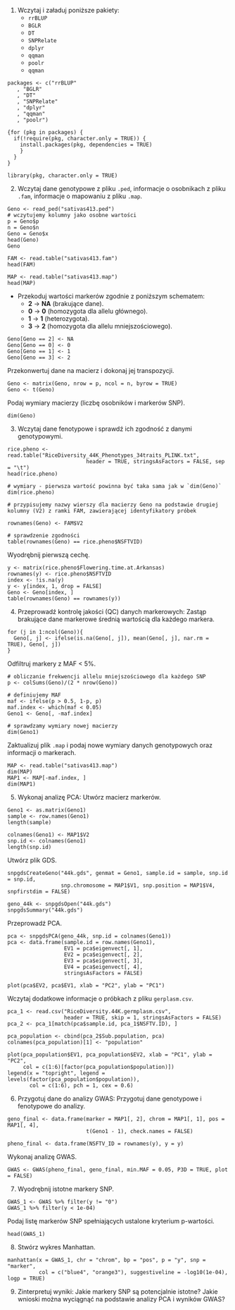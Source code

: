 1. Wczytaj i załaduj poniższe pakiety:
   - `rrBLUP`
   - `BGLR`
   - `DT`
   - `SNPRelate`
   - `dplyr`
   - `qqman`
   - `poolr`
   - `qqman`

```{r}
packages <- c("rrBLUP"
   , "BGLR"
   , "DT"
   , "SNPRelate"
   , "dplyr"
   , "qqman"
   , "poolr")

{for (pkg in packages) {
  if(!require(pkg, character.only = TRUE)) {
    install.packages(pkg, dependencies = TRUE)
    }
  }
}

library(pkg, character.only = TRUE)
```

2. Wczytaj dane genotypowe z pliku `.ped`, informacje o osobnikach z pliku `.fam`, informacje o mapowaniu z pliku `.map`.

```{r}
Geno <- read_ped("sativas413.ped")
# wczytujemy kolumny jako osobne wartości
p = Geno$p
n = Geno$n
Geno = Geno$x
head(Geno)
Geno

FAM <- read.table("sativas413.fam")
head(FAM)

MAP <- read.table("sativas413.map")
head(MAP)
```
- Przekoduj wartości markerów zgodnie z poniższym schematem:
  - **2** → **NA** (brakujące dane).  
  - **0** → **0** (homozygota dla allelu głównego).  
  - **1** → **1** (heterozygota).
  - **3** → **2** (homozygota dla allelu mniejszościowego).  
  
```{r}
Geno[Geno == 2] <- NA
Geno[Geno == 0] <- 0
Geno[Geno == 1] <- 1
Geno[Geno == 3] <- 2
```
Przekonwertuj dane na macierz i dokonaj jej transpozycji.

```{r}
Geno <- matrix(Geno, nrow = p, ncol = n, byrow = TRUE)
Geno <- t(Geno)
```
   
Podaj wymiary macierzy (liczbę osobników i markerów SNP).

```{r}
dim(Geno)
```

3. Wczytaj dane fenotypowe i sprawdź ich zgodność z danymi genotypowymi.
```{r}
rice.pheno <- read.table("RiceDiversity_44K_Phenotypes_34traits_PLINK.txt",
                         header = TRUE, stringsAsFactors = FALSE, sep = "\t")
head(rice.pheno)

# wymiary - pierwsza wartość powinna być taka sama jak w `dim(Geno)`
dim(rice.pheno)

# przypisujemy nazwy wierszy dla macierzy Geno na podstawie drugiej kolumny (V2) z ramki FAM, zawierającej identyfikatory próbek

rownames(Geno) <- FAM$V2

# sprawdzenie zgodności
table(rownames(Geno) == rice.pheno$NSFTVID)
```

Wyodrębnij pierwszą cechę.

```{r}
y <- matrix(rice.pheno$Flowering.time.at.Arkansas)
rownames(y) <- rice.pheno$NSFTVID
index <- !is.na(y)
y <- y[index, 1, drop = FALSE]
Geno <- Geno[index, ]
table(rownames(Geno) == rownames(y))
```

4. Przeprowadź kontrolę jakości (QC) danych markerowych:
Zastąp brakujące dane markerowe średnią wartością dla każdego markera.

```{r}
for (j in 1:ncol(Geno)){
  Geno[, j] <- ifelse(is.na(Geno[, j]), mean(Geno[, j], nar.rm = TRUE), Geno[, j])
}
```

Odfiltruj markery z MAF < 5%.
```{r}
# obliczanie frekwencji allelu mniejszościowego dla każdego SNP
p <- colSums(Geno)/(2 * nrow(Geno))

# definiujemy MAF
maf <- ifelse(p > 0.5, 1-p, p)
maf.index <- which(maf < 0.05)
Geno1 <- Geno[, -maf.index]

# sprawdzamy wymiary nowej macierzy
dim(Geno1)
```

Zaktualizuj plik `.map` i podaj nowe wymiary danych genotypowych oraz informacji o markerach.

```{r}
MAP <- read.table("sativas413.map")
dim(MAP)
MAP1 <- MAP[-maf.index, ]
dim(MAP1)
```

5. Wykonaj analizę PCA:
Utwórz macierz markerów.

```{r}
Geno1 <- as.matrix(Geno1)
sample <- row.names(Geno1)
length(sample)

colnames(Geno1) <- MAP1$V2
snp.id <- colnames(Geno1)
length(snp.id)
```

Utwórz plik GDS.

```{r}
snpgdsCreateGeno("44k.gds", genmat = Geno1, sample.id = sample, snp.id = snp.id, 
                 snp.chromosome = MAP1$V1, snp.position = MAP1$V4, snpfirstdim = FALSE)

geno_44k <- snpgdsOpen("44k.gds")
snpgdsSummary("44k.gds")
```

Przeprowadź PCA.

```{r}
pca <- snpgdsPCA(geno_44k, snp.id = colnames(Geno1))
pca <- data.frame(sample.id = row.names(Geno1), 
                  EV1 = pca$eigenvect[, 1], 
                  EV2 = pca$eigenvect[, 2], 
                  EV3 = pca$eigenvect[, 3], 
                  EV4 = pca$eigenvect[, 4], 
                  stringsAsFactors = FALSE)

plot(pca$EV2, pca$EV1, xlab = "PC2", ylab = "PC1")
```

Wczytaj dodatkowe informacje o próbkach z pliku `gerplasm.csv`.

```{r}
pca_1 <- read.csv("RiceDiversity.44K.germplasm.csv", 
                  header = TRUE, skip = 1, stringsAsFactors = FALSE)
pca_2 <- pca_1[match(pca$sample.id, pca_1$NSFTV.ID), ]

pca_population <- cbind(pca_2$Sub.population, pca)
colnames(pca_population)[1] <- "population"

plot(pca_population$EV1, pca_population$EV2, xlab = "PC1", ylab = "PC2", 
     col = c(1:6)[factor(pca_population$population)])
legend(x = "topright", legend = levels(factor(pca_population$population)), 
       col = c(1:6), pch = 1, cex = 0.6)
```

6. Przygotuj dane do analizy GWAS:
Przygotuj dane genotypowe i fenotypowe do analizy.

```{r}
geno_final <- data.frame(marker = MAP1[, 2], chrom = MAP1[, 1], pos = MAP1[, 4], 
                         t(Geno1 - 1), check.names = FALSE)

pheno_final <- data.frame(NSFTV_ID = rownames(y), y = y)
```

Wykonaj analizę GWAS.
```{r}
GWAS <- GWAS(pheno_final, geno_final, min.MAF = 0.05, P3D = TRUE, plot = FALSE)
```


7. Wyodrębnij istotne markery SNP.

```{r}
GWAS_1 <- GWAS %>% filter(y != "0")
GWAS_1 %>% filter(y < 1e-04)
```

Podaj listę markerów SNP spełniających ustalone kryterium p-wartości.

```{r}
head(GWAS_1)
```

8. Stwórz wykres Manhattan.

```{r}
manhattan(x = GWAS_1, chr = "chrom", bp = "pos", p = "y", snp = "marker", 
          col = c("blue4", "orange3"), suggestiveline = -log10(1e-04), logp = TRUE)
```

9. Zinterpretuj wyniki:
Jakie markery SNP są potencjalnie istotne?
Jakie wnioski można wyciągnąć na podstawie analizy PCA i wyników GWAS?
